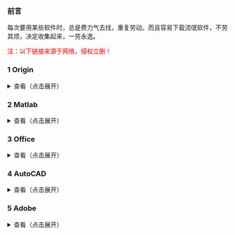 ### 前言

每次要用某些软件时，总是费力气去找，重复劳动。而且容易下载流氓软件，不劳其烦，决定收集起来，一劳永逸。

<font color='red'>注：以下链接来源于网络，侵权立删！</font>

### 1 Origin

<details>
<summary>查看（点击展开）</summary>

Origin 2019b

链接: https://pan.baidu.com/s/1PcAOnzJJ2uVenKCfN9ktag 提取码: r23c

[安装教程](https://mp.weixin.qq.com/s?__biz=MzUyMzg3NDQzMg==&mid=2247486956&idx=1&sn=32ab9f6e5a346a31733b17678cc196b3&chksm=fa34b403cd433d159887e684a5dae5364c51c8b48155cc5f2cc71398e97cd789d2d509daab8d&scene=21&ascene=0&devicetype=android-24&version=27001141&nettype=ctnet&abtest_cookie=AAACAA%3D%3D&lang=zh_CN&exportkey=A4YxZelHrrOudjz1zJawkG0%3D&pass_ticket=w1svCLkDzDC2rHThq3jvaFzoozPgKyeSVAd8kwQhl2ePQbCZzWiivNYsvJPLJZf%2B&wx_header=1)

</details>

### 2 Matlab

</details>

<details>
<summary>查看（点击展开）</summary>

Matlab R2020b

链接: https://pan.baidu.com/share/init?surl=SW29cO7Gaja6fN04XC4abg 提取码：giwd

[安装教程](https://mp.weixin.qq.com/s/vccu9KCLknWQDmQtqpk57Q)

</details>

### 3 Office


<details>
<summary>查看（点击展开）</summary>

[Office Tool Plus](https://otp.landian.vip/zh-cn/#)

</details>

### 4 AutoCAD

<details>
<summary>查看（点击展开）</summary>

AutoCAD 2021 简体中文版

链接: https://pan.baidu.com/s/1wZyFDN1QVV1dUnP7QOiqeA#list/ath=%2F 提取码：4ua3

AAutoCAD 2021 x64 官方简体中文版

http://trial2.autodesk.com/NetSWDLD/2021/ACD/9046B381-E756-4D38-A7EF-FAD07F4456E6/SFX/AutoCAD_2021_Simplified_Chinese_Win_64bit_dlm.sfx.exe

[安装教程](http://www.zhanshaoyi.com/13956.html)

</details>

### 5 Adobe

<details>
<summary>查看（点击展开）</summary>

百度网盘：https://pan.baidu.com/s/16_2lQk7Mq-0ORoqYKEFYGw 提取码：jygg

解压密码:@vposy

安装教程：略

</details>

